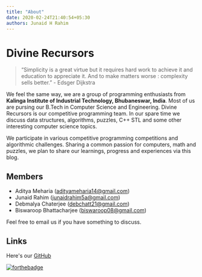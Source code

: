 ```yaml
---
title: "About"
date: 2020-02-24T21:40:54+05:30
authors: Junaid H Rahim
---
```


# Divine Recursors

> “Simplicity is a great virtue but it requires hard work to achieve it and education to appreciate it. And to make matters worse : complexity sells better.” - Edsger Dijkstra

We feel the same way, we are a group of programming enthusiasts from **Kalinga Institute of Industrial Technology, Bhubaneswar, India**. Most of us are pursing our B.Tech in Computer Science and Engineering. Divine Recursors is our competitive programming team. In our spare time we discuss data structures, algorithms, puzzles, C++ STL and some other interesting computer science topics.

We participate in various competitive programming competitions and algorithmic challenges. Sharing a common passion
for computers, math and puzzles, we plan to share our learnings, progress and experiences via this blog. 

## Members

* Aditya Meharia (adityameharia14@gmail.com)
* Junaid Rahim (junaidrahim5a@gmail.com)
* Debmalya Chaterjee (debchatt21@gmail.com)
* Biswaroop Bhattacharjee (biswaroop08@gmail.com)

Feel free to email us if you have something to discuss. 

## Links

Here's our [GitHub](https://www.github.com/divinerecursors)

[![forthebadge](https://forthebadge.com/images/badges/built-with-love.svg)](https://forthebadge.com)